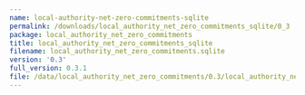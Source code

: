 ```yaml
---
name: local-authority-net-zero-commitments-sqlite
permalink: /downloads/local_authority_net_zero_commitments_sqlite/0_3
package: local_authority_net_zero_commitments
title: local_authority_net_zero_commitments_sqlite
filename: local_authority_net_zero_commitments.sqlite
version: '0.3'
full_version: 0.3.1
file: /data/local_authority_net_zero_commitments/0.3/local_authority_net_zero_commitments.sqlite
---
```

